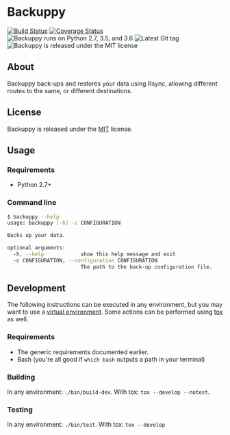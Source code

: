 # Backuppy

[![Build Status](https://travis-ci.org/bartfeenstra/backuppy.svg?branch=master)](https://travis-ci.org/bartfeenstra/backuppy) [![Coverage Status](https://coveralls.io/repos/github/bartfeenstra/backuppy/badge.svg?branch=master)](https://coveralls.io/github/bartfeenstra/backuppy?branch=master) ![Backuppy runs on Python 2.7, 3.5, and 3.6](https://img.shields.io/badge/Python-2.7%2C%203.5%2C%203.6-blue.svg) ![Latest Git tag](https://img.shields.io/github/tag/bartfeenstra/backuppy.svg) ![Backuppy is released under the MIT license](https://img.shields.io/github/license/bartfeenstra/backuppy.svg)

## About
Backuppy back-ups and restores your data using Rsync, allowing different routes to the same, or different destinations.

## License
Backuppy is released under the [MIT](./LICENSE) license.

## Usage

### Requirements
- Python 2.7+

### Command line
```bash
$ backuppy --help
usage: backuppy [-h] -c CONFIGURATION

Backs up your data.

optional arguments:
  -h, --help            show this help message and exit
  -c CONFIGURATION, --configuration CONFIGURATION
                        The path to the back-up configuration file.
```

## Development
The following instructions can be executed in any environment, but you may want to use a
[virtual environment](https://docs.python.org/3/library/venv.html). Some actions can be performed using
[tox](https://tox.readthedocs.io/) as well.

### Requirements
- The generic requirements documented earlier.
- Bash (you're all good if `which bash` outputs a path in your terminal)

### Building
In any environment: `./bin/build-dev`.
With tox: `tox --develop --notest`.

### Testing
In any environment: `./bin/test`.
With tox: `tox --develop`
